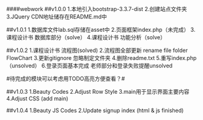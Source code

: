 ﻿####webwork
##v1.0.0
1.本地引入bootstrap-3.3.7-dist
2.创建站点文件夹
3.JQuery CDN地址储存在README.md中

##v1.0.1
1.数据库文件lab.sql存储在asset中
2.页面框架index.php（未完成）
3.课程设计书   数据库部分（solve）
4.课程设计书   功能分析（solve）

##v1.0.2
1.课程设计书  流程图(solved)
2.流程图全部更新 rename file folder FlowChart
3.更新gitignore 忽略制定文件夹
4.删除readme.txt
5.重写index.php（unsolved）
6.登录页面基本完成 老师部分和登录失败提醒unsolved

#待完成的模块可以考虑用TODO高亮方便查看？#

##v1.0.3
1.Beauty Codes
2.Adjust Row Style
3.main用于显示界面主要内容
4.Adjust CSS (add main)

##v1.0.4
1.Beauty JS Codes
2.Update signup index (html & js finished)
